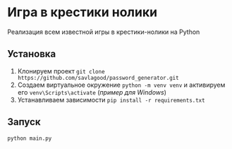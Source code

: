 # Игра в крестики нолики

Реализация всем известной игры в крестики-нолики на Python

## Установка
1. Клонируем проект `git clone https://github.com/savlagood/password_generator.git`
2. Создаем виртуальное окружение `python -m venv venv` и активируем его `venv\Scripts\activate` (_пример для Windows_)
3. Устанавливаем зависимости `pip install -r requirements.txt`

## Запуск
`python main.py`